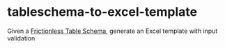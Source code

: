 # tableschema-to-excel-template
Given a [Frictionless Table Schema](https://specs.frictionlessdata.io/table-schema/),
generate an Excel template with input validation

